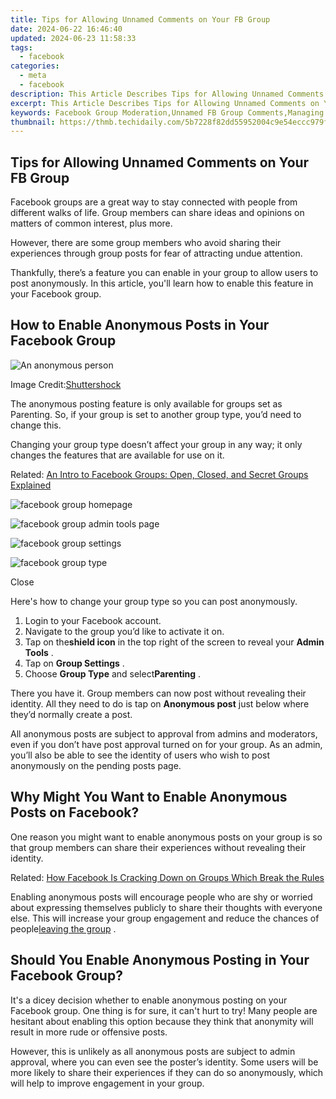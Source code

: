 ```yaml
---
title: Tips for Allowing Unnamed Comments on Your FB Group
date: 2024-06-22 16:46:40
updated: 2024-06-23 11:58:33
tags:
  - facebook
categories:
  - meta
  - facebook
description: This Article Describes Tips for Allowing Unnamed Comments on Your FB Group
excerpt: This Article Describes Tips for Allowing Unnamed Comments on Your FB Group
keywords: Facebook Group Moderation,Unnamed FB Group Comments,Managing FB Groups,FB Group Management Tips,Allowing Anonymous Feedback,FB Community Engagement,Social Media Group Policy
thumbnail: https://thmb.techidaily.com/5b7228f82dd55952004c9e54eccc979f0193c694cfbf96a3723eb54169ea5205.jpg
---
```


## Tips for Allowing Unnamed Comments on Your FB Group

 Facebook groups are a great way to stay connected with people from different walks of life. Group members can share ideas and opinions on matters of common interest, plus more.

 However, there are some group members who avoid sharing their experiences through group posts for fear of attracting undue attention.

 Thankfully, there’s a feature you can enable in your group to allow users to post anonymously. In this article, you'll learn how to enable this feature in your Facebook group.

## How to Enable Anonymous Posts in Your Facebook Group

![An anonymous person](https://static1.makeuseofimages.com/wordpress/wp-content/uploads/2021/01/teams-anonymous-update-featured.jpg)

 Image Credit:[Shuttershock](https://www.shutterstock.com/image-photo/girl-holding-sheet-paper-question-mark-1673490064)

 The anonymous posting feature is only available for groups set as Parenting. So, if your group is set to another group type, you’d need to change this.

 Changing your group type doesn’t affect your group in any way; it only changes the features that are available for use on it.

 Related: [An Intro to Facebook Groups: Open, Closed, and Secret Groups Explained](https://www.makeuseof.com/tag/facebook-closed-secret-groups/)

![facebook group homepage](https://static1.makeuseofimages.com/wordpress/wp-content/uploads/2021/07/facebook-group-homepage.jpg)

![facebook group admin tools page](https://static1.makeuseofimages.com/wordpress/wp-content/uploads/2021/07/facebook-group-admin-tools-page.jpg)

![facebook group settings](https://static1.makeuseofimages.com/wordpress/wp-content/uploads/2021/07/facebook-group-settings-page.jpg)

![facebook group type](https://static1.makeuseofimages.com/wordpress/wp-content/uploads/2021/07/facebook-group-type.jpg)

Close

 Here's how to change your group type so you can post anonymously.

1. Login to your Facebook account.
2. Navigate to the group you’d like to activate it on.
3. Tap on the**shield icon** in the top right of the screen to reveal your **Admin Tools** .
4. Tap on **Group Settings** .
5. Choose **Group Type** and select**Parenting** .

 There you have it. Group members can now post without revealing their identity. All they need to do is tap on **Anonymous post** just below where they’d normally create a post.

 All anonymous posts are subject to approval from admins and moderators, even if you don’t have post approval turned on for your group. As an admin, you’ll also be able to see the identity of users who wish to post anonymously on the pending posts page.

## Why Might You Want to Enable Anonymous Posts on Facebook?

 One reason you might want to enable anonymous posts on your group is so that group members can share their experiences without revealing their identity.

 Related: [How Facebook Is Cracking Down on Groups Which Break the Rules](https://www.makeuseof.com/ways-facebook-cracking-down-on-groups-break-rules/)

 Enabling anonymous posts will encourage people who are shy or worried about expressing themselves publicly to share their thoughts with everyone else. This will increase your group engagement and reduce the chances of people[leaving the group](https://www.makeuseof.com/how-to-leave-a-facebook-group/) .

## Should You Enable Anonymous Posting in Your Facebook Group?

 It's a dicey decision whether to enable anonymous posting on your Facebook group. One thing is for sure, it can't hurt to try! Many people are hesitant about enabling this option because they think that anonymity will result in more rude or offensive posts.

 However, this is unlikely as all anonymous posts are subject to admin approval, where you can even see the poster’s identity. Some users will be more likely to share their experiences if they can do so anonymously, which will help to improve engagement in your group.


<ins class="adsbygoogle"
     style="display:block"
     data-ad-format="autorelaxed"
     data-ad-client="ca-pub-7571918770474297"
     data-ad-slot="1223367746"></ins>



<ins class="adsbygoogle"
     style="display:block"
     data-ad-client="ca-pub-7571918770474297"
     data-ad-slot="8358498916"
     data-ad-format="auto"
     data-full-width-responsive="true"></ins>
